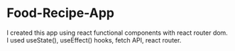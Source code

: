 # Food-Recipe-App
I created this app using react functional components with react router dom. I used useState(), useEffect() hooks, fetch API, react router.
